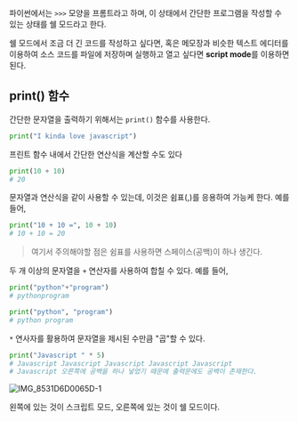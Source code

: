 파이썬에서는 `>>>` 모양을 프롬트라고 하며, 이 상태에서 간단한 프로그램을 작성할 수 있는 상태를 쉘 모드라고 한다.

쉘 모드에서 조금 더 긴 코드를 작성하고 싶다면, 혹은 메모장과 비슷한 텍스트 에디터를 이용하여 소스 코드를 파일에 저장하며 실행하고 열고 싶다면 **script mode**를 이용하면 된다.

## print() 함수

간단한 문자열을 출력하기 위해서는 `print()` 함수를 사용한다.

```py
print("I kinda love javascript")
```

프린트 함수 내에서 간단한 연산식을 계산할 수도 있다

```py
print(10 + 10)
# 20
```

문자열과 연산식을 같이 사용할 수 있는데, 이것은 쉼표(,)를 응용하여 가능케 한다. 예를 들어,

```py
print("10 + 10 =", 10 + 10)
# 10 + 10 = 20
```

> 여기서 주의해야할 점은 쉼표를 사용하면 스페이스(공백)이 하나 생긴다.

두 개 이상의 문자열을 `+` 연산자를 사용하여 합칠 수 있다. 예를 들어,

```py
print("python"+"program")
# pythonprogram

print("python", "program")
# python program
```

`*` 연사자를 활용하여 문자열을 제시된 수만큼 "곱"할 수 있다.

```py
print("Javascript " * 5)
# Javascript Javascript Javascript Javascript Javascript
# Javascript 오른쪽에 공백을 하나 넣었기 때문에 출력문에도 공백이 존재한다.
```

![IMG_8531D6D0065D-1](https://github.com/hampak/python-study/assets/85291626/5b28ad65-bab8-4744-984b-e042c1e43adb)

왼쪽에 있는 것이 스크립트 모드, 오른쪽에 있는 것이 쉘 모드이다.
